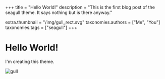 +++
title = "Hello World!"
description = "This is the first blog post of the seagull theme. It says nothing but is there anyway."

extra.thumbnail = "/img/gull_rect.svg"
taxonomies.authors = ["Me", "You"]
taxonomies.tags = ["seagull"]
+++

# Hello World!

I'm creating this theme.

![gull](/img/gull.svg)